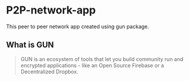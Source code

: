 # P2P-network-app
This peer to peer network app created using gun package. 
## What is GUN
> GUN is an ecosystem of tools that let you build community run and encrypted applications - like an Open Source Firebase or a Decentralized Dropbox.
